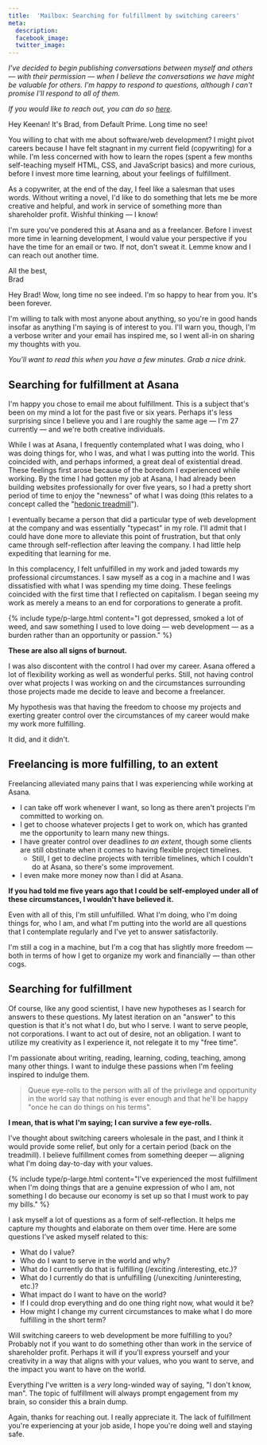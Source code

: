 ```yaml
---
title:  'Mailbox: Searching for fulfillment by switching careers'
meta: 
  description: 
  facebook_image: 
  twitter_image: 
---
```


_I've decided to begin publishing conversations between myself and others — with their permission — when I believe the conversations we have might be valuable for others. I'm happy to respond to questions, although I can't promise I'll respond to all of them._

_If you would like to reach out, you can do so [here](/contact)._

<div class="mailbox">
  <span class="mailbox-icon"></span>

  <p>Hey Keenan! It's Brad, from Default Prime. Long time no see!</p>

  <p>You willing to chat with me about software/web development? I might pivot careers because I have felt stagnant in my current field (copywriting) for a while. I'm less concerned with how to learn the ropes (spent a few months self-teaching myself HTML, CSS, and JavaScript basics) and more curious, before I invest more time learning, about your feelings of fulfillment.</p>

  <p>As a copywriter, at the end of the day, I feel like a salesman that uses words. Without writing a novel, I'd like to do something that lets me be more creative and helpful, and work in service of something more than shareholder profit. Wishful thinking — I know!</p>

  <p>I'm sure you've pondered this at Asana and as a freelancer. Before I invest more time in learning development, I would value your perspective if you have the time for an email or two. If not, don't sweat it. Lemme know and I can reach out another time.</p>

  <p>All the best,<br>
  Brad</p>
</div>

Hey Brad! Wow, long time no see indeed. I'm so happy to hear from you. It's been forever.

I'm willing to talk with most anyone about anything, so you're in good hands insofar as anything I'm saying is of interest to you. I'll warn you, though, I'm a verbose writer and your email has inspired me, so I went all-in on sharing my thoughts with you. 

_You'll want to read this when you have a few minutes. Grab a nice drink._

## Searching for fulfillment at Asana

I'm happy you chose to email me about fulfillment. This is a subject that's been on my mind a lot for the past five or six years. Perhaps it's less surprising since I believe you and I are roughly the same age  — I'm 27 currently — and we're both creative individuals.

While I was at Asana, I frequently contemplated what I was doing, who I was doing things for, who I was, and what I was putting into the world. This coincided with, and perhaps informed, a great deal of existential dread. These feelings first arose because of the boredom I experienced while working. By the time I had gotten my job at Asana, I had already been building websites professionally for over five years, so I had a pretty short period of time to enjoy the "newness" of what I was doing (this relates to a concept called the "[hedonic treadmill](https://en.wikipedia.org/wiki/Hedonic_treadmill)"). 

I eventually became a person that did a particular type of web development at the company and was essentially "typecast" in my role. I'll admit that I could have done more to alleviate this point of frustration, but that only came through self-reflection after leaving the company. I had little help expediting that learning for me.

[//]: # (TODO: Write an article about the hedonic treadmill and link to it here)

In this complacency, I felt unfulfilled in my work and jaded towards my professional circumstances. I saw myself as a cog in a machine and I was dissatisfied with what I was spending my time doing. These feelings coincided with the first time that I reflected on capitalism. I began seeing my work as merely a means to an end for corporations to generate a profit. 

{% include type/p-large.html content="I got depressed, smoked a lot of weed, and saw something I used to love doing — web development — as a burden rather than an opportunity or passion." %}

**These are also all signs of burnout.**

I was also discontent with the control I had over my career. Asana offered a lot of flexibility working as well as wonderful perks. Still, not having control over what projects I was working on and the circumstances surrounding those projects made me decide to leave and become a freelancer. 

My hypothesis was that having the freedom to choose my projects and exerting greater control over the circumstances of my career would make my work more fulfilling. 

It did, and it didn't.

## Freelancing is more fulfilling, to an extent

Freelancing alleviated many pains that I was experiencing while working at Asana.

- I can take off work whenever I want, so long as there aren't projects I'm committed to working on. 
- I get to choose whatever projects I get to work on, which has granted me the opportunity to learn many new things. 
- I  have greater control over deadlines _to an extent_, though some clients are still obstinate when it comes to having flexible project timelines.   
  - Still, I get to decline projects with terrible timelines, which I couldn't do at Asana, so there's some improvement. 
- I even make more money now than I did at Asana. 

**If you had told me  five years ago that I could be self-employed under all of these circumstances, I wouldn't have believed it.**

Even with all of this, I'm still unfulfilled. What I'm doing, who I'm doing things for, who I am, and what I'm putting into the world are all questions that I contemplate regularly and I've yet to answer satisfactorily. 

I'm still a cog in a machine, but I'm a cog that has slightly more freedom — both in terms of how I get to organize my work and financially — than other cogs.

## Searching for fulfillment

Of course, like any good scientist, I have new hypotheses as I search for answers to these questions. My latest iteration on an "answer" to this question is that it's not what I do, but who I serve. I want to serve people, not corporations. I want to act out of desire, not an obligation. I want to utilize my creativity as I experience it, not relegate it to my "free time".

I'm passionate about writing, reading, learning, coding, teaching, among many other things. I want to indulge these passions when I'm feeling inspired to indulge them.

> Queue eye-rolls to the person with all of the privilege and opportunity in the world say that nothing is ever enough and that he'll be happy "once he can do things on his terms".

**I mean, that is what I'm saying; I can survive a few eye-rolls.**

I've thought about switching careers wholesale in the past, and I think it would provide some relief, but only for a certain period (back on the treadmill). I believe fulfillment comes from something deeper — aligning what I'm doing day-to-day with your values. 

{% include type/p-large.html content="I've experienced the most fulfillment when I'm doing things that are a genuine expression of who I am, not something I do because our economy is set up so that I must work to pay my bills." %}

I ask myself a lot of questions as a form of self-reflection. It helps me capture my thoughts and elaborate on them over time. Here are some questions I've asked myself related to this:

- What do I value?
- Who do I want to serve in the world and why?
- What do I currently do that is fulfilling (/exciting /interesting, etc.)?
- What do I currently do that is unfulfilling (/unexciting /uninteresting, etc.)?
- What impact do I want to have on the world?
- If I could drop everything and do one thing right now, what would it be?
- How might I change my current circumstances to make what I do more fulfilling in the short term?

Will switching careers to web development be more fulfilling to you? Probably not if you want to do something other than work in the service of shareholder profit. Perhaps it will if you'll express yourself and your creativity in a way that aligns with your values, who you want to serve, and the impact you want to have on the world.

Everything I've written is a _very_ long-winded way of saying, "I don't know, man". The topic of fulfillment will always prompt engagement from my brain, so consider this a brain dump.

Again, thanks for reaching out. I really appreciate it. The lack of fulfillment you're experiencing at your job aside, I hope you're doing well and staying safe.